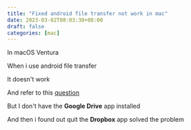 ```yaml
---
title: "Fixed android file transfer not work in mac"
date: 2023-03-02T08:03:30+08:00
draft: false
categories: [mac]
---
```


In macOS Ventura

When i use android file transfer

It doesn't work

And refer to this [question](https://discussions.apple.com/thread/254428061)

But I don't have the **Google Drive** app installed

And then i found out quit the **Dropbox** app solved the problem